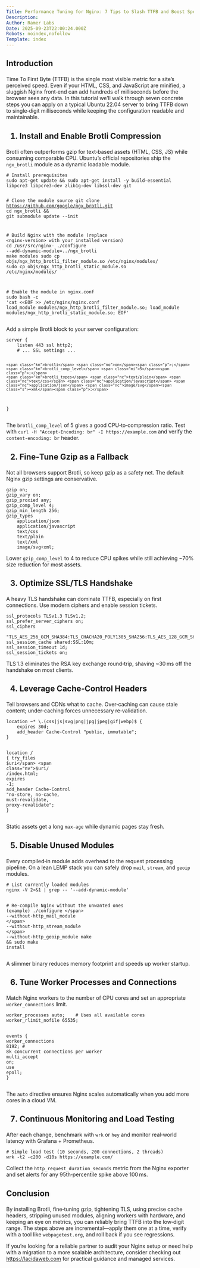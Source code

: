 ```yaml
---
Title: Performance Tuning for Nginx: 7 Tips to Slash TTFB and Boost Speed
Description: 
Author: Ramer Labs
Date: 2025-09-23T22:00:24.000Z
Robots: noindex,nofollow
Template: index
---
```

<h2>
  
  
  Introduction
</h2>

<p>Time To First Byte (TTFB) is the single most visible metric for a site’s perceived speed. Even if your HTML, CSS, and JavaScript are minified, a sluggish Nginx front‑end can add hundreds of milliseconds before the browser sees any data. In this tutorial we’ll walk through seven concrete steps you can apply on a typical Ubuntu 22.04 server to bring TTFB down to single‑digit milliseconds while keeping the configuration readable and maintainable.</p>




<h2>
  
  
  1. Install and Enable Brotli Compression
</h2>

<p>Brotli often outperforms gzip for text‑based assets (HTML, CSS, JS) while consuming comparable CPU. Ubuntu’s official repositories ship the <code>ngx_brotli</code> module as a dynamic loadable module.<br>
</p>

<div class="highlight js-code-highlight">
<pre class="highlight shell"><code><span class="c"># Install prerequisites</span>
<span class="nb">sudo </span>apt-get update <span class="o">&amp;&amp;</span> <span class="nb">sudo </span>apt-get <span class="nb">install</span> <span class="nt">-y</span> build-essential libpcre3 libpcre3-dev zlib1g-dev libssl-dev git

<span class="c"># Clone the module source</span>
git clone https://github.com/google/ngx_brotli.git
<span class="nb">cd </span>ngx_brotli <span class="o">&amp;&amp;</span> git submodule update <span class="nt">--init</span>

<span class="c"># Build Nginx with the module (replace &lt;nginx-version&gt; with your installed version)</span>
<span class="nb">cd</span> /usr/src/nginx-
./configure <span class="nt">--add-dynamic-module</span><span class="o">=</span>../ngx_brotli
make modules
<span class="nb">sudo cp </span>objs/ngx_http_brotli_filter_module.so /etc/nginx/modules/
<span class="nb">sudo cp </span>objs/ngx_http_brotli_static_module.so /etc/nginx/modules/

<span class="c"># Enable the module in nginx.conf</span>
<span class="nb">sudo </span>bash <span class="nt">-c</span> <span class="s1">'cat &lt;&lt;EOF &gt;&gt; /etc/nginx/nginx.conf
load_module modules/ngx_http_brotli_filter_module.so;
load_module modules/ngx_http_brotli_static_module.so;
EOF'</span>
</code></pre>

</div>



<p>Add a simple Brotli block to your server configuration:<br>
</p>

<div class="highlight js-code-highlight">
<pre class="highlight nginx"><code><span class="k">server</span> <span class="p">{</span>
    <span class="kn">listen</span> <span class="mi">443</span> <span class="s">ssl</span> <span class="s">http2</span><span class="p">;</span>
    <span class="c1"># ... SSL settings ...</span>

    <span class="kn">brotli</span> <span class="no">on</span><span class="p">;</span>
    <span class="kn">brotli_comp_level</span> <span class="mi">5</span><span class="p">;</span>
    <span class="kn">brotli_types</span> <span class="nc">text/plain</span> <span class="nc">text/css</span> <span class="nc">application/javascript</span> <span class="nc">application/json</span> <span class="nc">image/svg</span><span class="s">+xml</span><span class="p">;</span>
<span class="p">}</span>
</code></pre>

</div>



<p>The <code>brotli_comp_level</code> of 5 gives a good CPU‑to‑compression ratio. Test with <code>curl -H "Accept-Encoding: br" -I https://example.com</code> and verify the <code>content-encoding: br</code> header.</p>




<h2>
  
  
  2. Fine‑Tune Gzip as a Fallback
</h2>

<p>Not all browsers support Brotli, so keep gzip as a safety net. The default Nginx gzip settings are conservative.<br>
</p>

<div class="highlight js-code-highlight">
<pre class="highlight nginx"><code><span class="k">gzip</span> <span class="no">on</span><span class="p">;</span>
<span class="k">gzip_vary</span> <span class="no">on</span><span class="p">;</span>
<span class="k">gzip_proxied</span> <span class="s">any</span><span class="p">;</span>
<span class="k">gzip_comp_level</span> <span class="mi">4</span><span class="p">;</span>
<span class="k">gzip_min_length</span> <span class="mi">256</span><span class="p">;</span>
<span class="k">gzip_types</span> 
    <span class="nc">application/json</span> 
    <span class="nc">application/javascript</span> 
    <span class="nc">text/css</span> 
    <span class="nc">text/plain</span> 
    <span class="nc">text/xml</span> 
    <span class="nc">image/svg</span><span class="s">+xml</span><span class="p">;</span>
</code></pre>

</div>



<p>Lower <code>gzip_comp_level</code> to 4 to reduce CPU spikes while still achieving ~70% size reduction for most assets.</p>




<h2>
  
  
  3. Optimize SSL/TLS Handshake
</h2>

<p>A heavy TLS handshake can dominate TTFB, especially on first connections. Use modern ciphers and enable session tickets.<br>
</p>

<div class="highlight js-code-highlight">
<pre class="highlight nginx"><code><span class="k">ssl_protocols</span> <span class="s">TLSv1.3</span> <span class="s">TLSv1.2</span><span class="p">;</span>
<span class="k">ssl_prefer_server_ciphers</span> <span class="no">on</span><span class="p">;</span>
<span class="k">ssl_ciphers</span> 
    <span class="s">"TLS_AES_256_GCM_SHA384:TLS_CHACHA20_POLY1305_SHA256:TLS_AES_128_GCM_SHA256"</span><span class="p">;</span>
<span class="k">ssl_session_cache</span> <span class="s">shared:SSL:10m</span><span class="p">;</span>
<span class="k">ssl_session_timeout</span> <span class="s">1d</span><span class="p">;</span>
<span class="k">ssl_session_tickets</span> <span class="no">on</span><span class="p">;</span>
</code></pre>

</div>



<p>TLS 1.3 eliminates the RSA key exchange round‑trip, shaving ~30 ms off the handshake on most clients.</p>




<h2>
  
  
  4. Leverage Cache‑Control Headers
</h2>

<p>Tell browsers and CDNs what to cache. Over‑caching can cause stale content; under‑caching forces unnecessary re‑validation.<br>
</p>

<div class="highlight js-code-highlight">
<pre class="highlight nginx"><code><span class="k">location</span> <span class="p">~</span><span class="sr">*</span> <span class="err">\</span><span class="s">.(css|js|svg|png|jpg|jpeg|gif|webp)</span>$ <span class="p">{</span>
    <span class="kn">expires</span> <span class="s">30d</span><span class="p">;</span>
    <span class="kn">add_header</span> <span class="s">Cache-Control</span> <span class="s">"public,</span> <span class="s">immutable"</span><span class="p">;</span>
<span class="p">}</span>

<span class="k">location</span> <span class="n">/</span> <span class="p">{</span>
    <span class="kn">try_files</span> <span class="nv">$uri</span> <span class="nv">$uri</span><span class="n">/</span> <span class="n">/index.html</span><span class="p">;</span>
    <span class="kn">expires</span> <span class="s">-1</span><span class="p">;</span>
    <span class="kn">add_header</span> <span class="s">Cache-Control</span> <span class="s">"no-store,</span> <span class="s">no-cache,</span> <span class="s">must-revalidate,</span> <span class="s">proxy-revalidate"</span><span class="p">;</span>
<span class="p">}</span>
</code></pre>

</div>



<p>Static assets get a long <code>max‑age</code> while dynamic pages stay fresh.</p>




<h2>
  
  
  5. Disable Unused Modules
</h2>

<p>Every compiled‑in module adds overhead to the request processing pipeline. On a lean LEMP stack you can safely drop <code>mail</code>, <code>stream</code>, and <code>geoip</code> modules.<br>
</p>

<div class="highlight js-code-highlight">
<pre class="highlight shell"><code><span class="c"># List currently loaded modules</span>
nginx <span class="nt">-V</span> 2&gt;&amp;1 | <span class="nb">grep</span> <span class="nt">--</span> <span class="s1">'--add-dynamic-module'</span>

<span class="c"># Re‑compile Nginx without the unwanted ones (example)</span>
./configure <span class="se">\</span>
    <span class="nt">--without-http_mail_module</span> <span class="se">\</span>
    <span class="nt">--without-http_stream_module</span> <span class="se">\</span>
    <span class="nt">--without-http_geoip_module</span>
make <span class="o">&amp;&amp;</span> <span class="nb">sudo </span>make <span class="nb">install</span>
</code></pre>

</div>



<p>A slimmer binary reduces memory footprint and speeds up worker startup.</p>




<h2>
  
  
  6. Tune Worker Processes and Connections
</h2>

<p>Match Nginx workers to the number of CPU cores and set an appropriate <code>worker_connections</code> limit.<br>
</p>

<div class="highlight js-code-highlight">
<pre class="highlight nginx"><code><span class="k">worker_processes</span> <span class="s">auto</span><span class="p">;</span>    <span class="c1"># Uses all available cores</span>
<span class="k">worker_rlimit_nofile</span> <span class="mi">65535</span><span class="p">;</span>

<span class="k">events</span> <span class="p">{</span>
    <span class="kn">worker_connections</span> <span class="mi">8192</span><span class="p">;</span>   <span class="c1"># 8k concurrent connections per worker</span>
    <span class="kn">multi_accept</span> <span class="no">on</span><span class="p">;</span>
    <span class="kn">use</span> <span class="s">epoll</span><span class="p">;</span>
<span class="p">}</span>
</code></pre>

</div>



<p>The <code>auto</code> directive ensures Nginx scales automatically when you add more cores in a cloud VM.</p>




<h2>
  
  
  7. Continuous Monitoring and Load Testing
</h2>

<p>After each change, benchmark with <code>wrk</code> or <code>hey</code> and monitor real‑world latency with Grafana + Prometheus.<br>
</p>

<div class="highlight js-code-highlight">
<pre class="highlight shell"><code><span class="c"># Simple load test (10 seconds, 200 connections, 2 threads)</span>
wrk <span class="nt">-t2</span> <span class="nt">-c200</span> <span class="nt">-d10s</span> https://example.com/
</code></pre>

</div>



<p>Collect the <code>http_request_duration_seconds</code> metric from the Nginx exporter and set alerts for any 95th‑percentile spike above 100 ms.</p>




<h2>
  
  
  Conclusion
</h2>

<p>By installing Brotli, fine‑tuning gzip, tightening TLS, using precise cache headers, stripping unused modules, aligning workers with hardware, and keeping an eye on metrics, you can reliably bring TTFB into the low‑digit range. The steps above are incremental—apply them one at a time, verify with a tool like <code>webpagetest.org</code>, and roll back if you see regressions.</p>

<p>If you’re looking for a reliable partner to audit your Nginx setup or need help with a migration to a more scalable architecture, consider checking out <a href="https://lacidaweb.com" rel="noopener noreferrer">https://lacidaweb.com</a> for practical guidance and managed services.</p>

